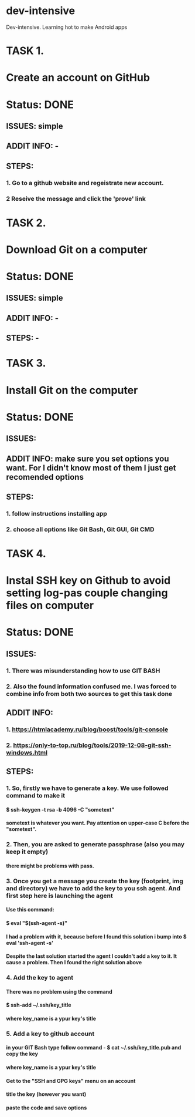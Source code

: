 # dev-intensive
Dev-intensive. Learning hot to make Android apps

# TASK 1.
# Create an account on GitHub
# Status: DONE
## ISSUES: simple
## ADDIT INFO: -
## STEPS: 
### 1. Go to a github website and regeistrate new account. 
### 2 Reseive the message and click the 'prove' link


# TASK 2.
# Download Git on a computer
# Status: DONE
## ISSUES: simple
## ADDIT INFO: -
## STEPS: -


# TASK 3. 
# Install Git on the computer
# Status: DONE
## ISSUES:
## ADDIT INFO: make sure you set options you want. For I didn't know most of them I just get recomended options
## STEPS: 
### 1. follow instructions installing app
### 2. choose all options like Git Bash, Git GUI, Git CMD

# TASK 4.
# Instal SSH key on Github to avoid setting log-pas couple changing files on computer
# Status: DONE
## ISSUES: 
### 1. There was misunderstanding how to use GIT BASH
### 2. Also the found information confused me. I was forced to combine info from both two sources to get this task done
## ADDIT INFO:
### 1. https://htmlacademy.ru/blog/boost/tools/git-console
### 2. https://only-to-top.ru/blog/tools/2019-12-08-git-ssh-windows.html
## STEPS:
### 1. So, firstly we have to generate a key. We use followed command to make it
#### $ ssh-keygen -t rsa -b 4096 -C "sometext"
#### sometext is whatever you want. Pay attention on upper-case C before the "sometext".
### 2. Then, you are asked to generate passphrase (also you may keep it empty)
#### there might be problems with pass. 
### 3. Once you get a message you create the key (footprint, img and directory) we have to add the key to you ssh agent. And first step here is launching the agent
#### Use this command:
#### $ eval "$(ssh-agent -s)"
#### I had a problem with it, because before I found this solution i bump into $ eval 'ssh-agent -s'
#### Despite the last solution started the agent I couldn't add a key to it. It cause a problem. Then I found the right solution above
### 4. Add the key to agent
#### There was no problem using the command
#### $ ssh-add ~/.ssh/key_title
#### where key_name is a ypur key's title
### 5. Add a key to github account
#### in your GIT Bash type follow command - $ cat ~/.ssh/key_title.pub and copy the key
#### where key_name is a ypur key's title
#### Get to the "SSH and GPG keys" menu on an account
#### title the key (however you want)
#### paste the code and save options

